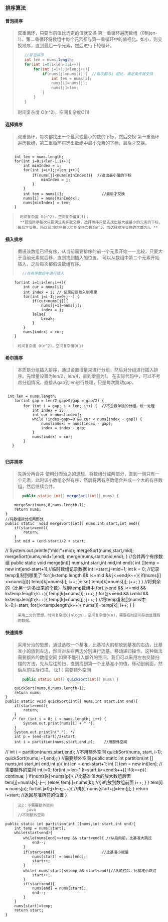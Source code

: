 ### 排序算法

#### 冒泡排序

> 双重循环，只要当前值比选定的值就交换
> 第一重循环遍历数组（0到len-1），第二重循环将数组中每个元素都与第一重循环中的值相比，如小，则交换顺序，直到最后一个元素，然后进行下轮循环。
>
> ``` java
>    //冒泡排序
>    int len = nums.length;
>    for(int i=0;i<len-1;i++){
>        for(int j=i+1;j<len;j++){
>            if(nums[j]<nums[i]){  //每次都与i 相比，满足条件就交换
>                int tem = nums[i];
>                nums[i]=nums[j];
>                nums[j]=tem;
>            }
>        }
>    }  
> ```
> 时间复杂度 O(n^2)，空间复杂度O(1)
>
> 

#### 选择排序 

> 双重循环，每次都找出一个最大或最小的数的下标，然后交换
> 第一重循环遍历数组，第二重循环将选出数组中最小元素的下标，最后才交换。
> ``` java  
        int len = nums.length;
        for(int i=0;i<len-1;i++){
            int minIndex = i;
            for(int j=i+1;j<len;j++){
                if(nums[j]<nums[minIndex]){  //选出最小值的下标
                    minIndex = j;
                }
            }
            int tem = nums[i];                 //最后才交换
            nums[i] = nums[minIndex];
            nums[minIndex] = tem;
        } 
  > ```
  >  时间复杂度 O(n^2)，空间复杂度O(1)；
  >  **冒泡排序每次只要满足条件就交换，选择排序只是先找出最大或最小的元素的下标，最后才交换。所以冒泡排序最大可能交换次数为n^2，而选择排序交换的次数为n。**

#### 插入排序 

> 假设该数组已经有序，从当前需要排序的前一个元素开始一一比较，只要大于当前元素就后移，直到找到插入的位置。
> 可以从数组中第二个元素开始插入，之后每次都假设数组有序。
> ``` java
>   //在有序数组中进行插入
        for(int i=1;i<len;i++){
            int cur = nums[i];
            int index = i; // 记录应该插入到哪里
            for(int j=i-1;j>=0;j--) {
                if(cur<nums[j]){
                    nums[j+1]=nums[j];
                    index = j;
                }else{
                    break;
                }
            }
            nums[index] = cur;
        }
>  ```
 >  时间复杂度 O(n^2)，空间复杂度O(1)

#### 希尔排序

> 本质是分组插入排序，通过设置增量来进行分组，然后对分组进行插入排序。先增量设置为len/2，len/4，直到增量为1。
> 在实际代码中，可以不考虑分组情况，直接从gap到len进行处理，只是每次跳动gap。
> 
>  ``` java
     int len = nums.length;
        for(int gap = len/2;gap>0;gap = gap/2) {
            for (int i = gap; i < len; i++) {  //不去做单独的分组，统一处理
                int index = i;
                int cur = nums[index];
                while (index-gap>=0 && cur < nums[index - gap]) {
                    nums[index] = nums[index - gap];
                    index = index - gap;
                }
                nums[index] = cur;
            }
       }
>   ```

#### 归并排序

> 先拆分再合并
> 使用分而治之的思想，将数组分成两部分，直到一侧只有一个元素，此时该小数组必然有序，然后将两有序数组合并成一个大的有序数组，然后继续合并。
> ``` java
>   public static int[] mergeSort(int[] nums) {
        mergeSort(nums,0,nums.length-1);
        return nums;
    }
    //将数组拆分成两部分
    public static  void mergeSort(int[] nums,int start,int end){
        if(start>=end){
            return;
        }
        int mid = (end-start)/2 + start;
//        System.out.println("mid:"+mid);
        mergeSort(nums,start,mid);
        mergeSort(nums,mid+1,end);
        merge(nums,start,mid,end);
    }
    //合并两个有序数组
    public static void merge(int[] nums,int start,int mid,int end){
        int []temp = new int[end-start+1];//临时数组记录数据
        int i=start,j=mid+1;
        int k = 0; //记录temp复制到哪里了
        for(;k<temp.length && i<=mid && j<=end;k++){
            if(nums[i]<=nums[j]){
                temp[k]=nums[i];
                i++;
            }else{
                temp[k]=nums[j];
                j++;
            }
        }
        //将剩余的（比另一边多出来的个数）放到temp数组中
        for(;j>end && i<=mid && k<temp.length;k++){
            temp[k]=nums[i];
            i++;
        }
        for(;j<=end && i>mid && k<temp.length;k++){
            temp[k]=nums[j];
            j++;
        }
        //将temp复制到nums中
        k=0;i=start;
        for(;k<temp.length;k++){
            nums[i]=temp[k];
            i++;
        }
    }
> ```
> 采用二分的思想，时间复杂度O(nlogn)，空间复杂度O(n)，需要临时空间存放处理后的数据。

#### 快速排序

> 采用分治的思想，通过选取一个基准，比基准大的都放到基准的右边，比基准小的放到左边，然后对左右两边分别进行选基，移动递归操作。这种做法需要额外的数组空间
> 如果不能引入额外的空间，我们可以采用左右交替扫描的方法，先从后往前扫，直到找到第一个比基准小的值，移动到前面，然后从前往后扫描。
> 法1：需要额外空间
> ``` java
>   public static int[] quickSort(int[] nums) {
        quickSort(nums,0,nums.length-1);
        return nums;
    }
    public static void quickSort(int[] nums,int start,int end){
        if(start>=end){
            return;
        }
       /* for (int i = 0; i < nums.length; i++) {
            System.out.print(nums[i] + " ");
        }
        System.out.println(" "); */
        int p = (end-start)/2+start;
        int i = partition(nums,start,end,p);    //用额外空间
//        int i = partition(nums,start,end);    //不用额外空间
        quickSort(nums, start, i-1);
        quickSort(nums,i+1,end);
    }
    //需要额外空间
    public static int partition(int [] nums,int start,int end,int p){
        int len = end-start+1;
        int [] tem = new int[len];  //需要额外的空间
        int i=0;
        for(int j=len-1,k=start;k<=end;k++){
            if(k==p){
                continue;
            }
            if(nums[k]>nums[p]){   //比基准值大的放大数组后面
                tem[j]=nums[k];
                j--;
            }else{
                tem[i]=nums[k];     //小的放到数组前面
                i++;
            }
        }
        tem[i] = nums[p];
        for(int j=0;j<len;j++){   //拷贝
            nums[start+j]=tem[j];
        }
        return i+start;   //返回基准所在的位置
    }
> ```
> 法2：不需要额外空间
> ``` java
> //不用额外空间
    public static int partition(int []nums,int start,int end){
        int temp = nums[start];
        while(start<end){
            while(nums[end]>=temp && start<end){ //从后向前，比基准大跳过
                end--;
            }
            if(start<end){                     //比基准小赋值
                nums[start] = nums[end];
                start++;
            }
            while( nums[start]<=temp && start<end){//从前往后，比基准小跳过
                start++;
            }
            if(start<end){
                nums[end] = nums[start];
                end--;
            }
        }
        nums[start]=temp;
        return start;
    }
> ```